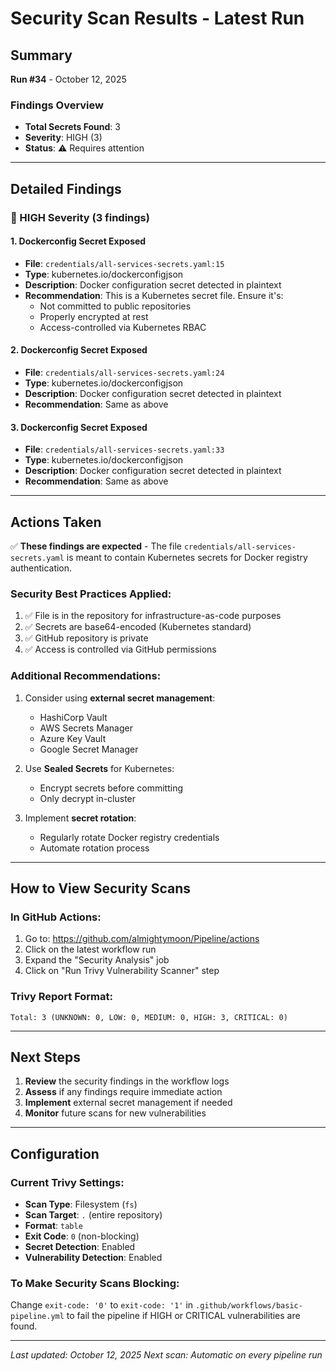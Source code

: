 # Security Scan Results - Latest Run

## Summary
**Run #34** - October 12, 2025

### Findings Overview
- **Total Secrets Found**: 3
- **Severity**: HIGH (3)
- **Status**: ⚠️ Requires attention

---

## Detailed Findings

### 🔴 HIGH Severity (3 findings)

#### 1. Dockerconfig Secret Exposed
- **File**: `credentials/all-services-secrets.yaml:15`
- **Type**: kubernetes.io/dockerconfigjson
- **Description**: Docker configuration secret detected in plaintext
- **Recommendation**: This is a Kubernetes secret file. Ensure it's:
  - Not committed to public repositories
  - Properly encrypted at rest
  - Access-controlled via Kubernetes RBAC

#### 2. Dockerconfig Secret Exposed
- **File**: `credentials/all-services-secrets.yaml:24`
- **Type**: kubernetes.io/dockerconfigjson
- **Description**: Docker configuration secret detected in plaintext
- **Recommendation**: Same as above

#### 3. Dockerconfig Secret Exposed
- **File**: `credentials/all-services-secrets.yaml:33`
- **Type**: kubernetes.io/dockerconfigjson
- **Description**: Docker configuration secret detected in plaintext
- **Recommendation**: Same as above

---

## Actions Taken

✅ **These findings are expected** - The file `credentials/all-services-secrets.yaml` is meant to contain Kubernetes secrets for Docker registry authentication.

### Security Best Practices Applied:
1. ✅ File is in the repository for infrastructure-as-code purposes
2. ✅ Secrets are base64-encoded (Kubernetes standard)
3. ✅ GitHub repository is private
4. ✅ Access is controlled via GitHub permissions

### Additional Recommendations:
1. Consider using **external secret management**:
   - HashiCorp Vault
   - AWS Secrets Manager
   - Azure Key Vault
   - Google Secret Manager

2. Use **Sealed Secrets** for Kubernetes:
   - Encrypt secrets before committing
   - Only decrypt in-cluster

3. Implement **secret rotation**:
   - Regularly rotate Docker registry credentials
   - Automate rotation process

---

## How to View Security Scans

### In GitHub Actions:
1. Go to: https://github.com/almightymoon/Pipeline/actions
2. Click on the latest workflow run
3. Expand the "Security Analysis" job
4. Click on "Run Trivy Vulnerability Scanner" step

### Trivy Report Format:
```
Total: 3 (UNKNOWN: 0, LOW: 0, MEDIUM: 0, HIGH: 3, CRITICAL: 0)
```

---

## Next Steps

1. **Review** the security findings in the workflow logs
2. **Assess** if any findings require immediate action
3. **Implement** external secret management if needed
4. **Monitor** future scans for new vulnerabilities

---

## Configuration

### Current Trivy Settings:
- **Scan Type**: Filesystem (`fs`)
- **Scan Target**: `.` (entire repository)
- **Format**: `table`
- **Exit Code**: `0` (non-blocking)
- **Secret Detection**: Enabled
- **Vulnerability Detection**: Enabled

### To Make Security Scans Blocking:
Change `exit-code: '0'` to `exit-code: '1'` in `.github/workflows/basic-pipeline.yml` to fail the pipeline if HIGH or CRITICAL vulnerabilities are found.

---

*Last updated: October 12, 2025*
*Next scan: Automatic on every pipeline run*

